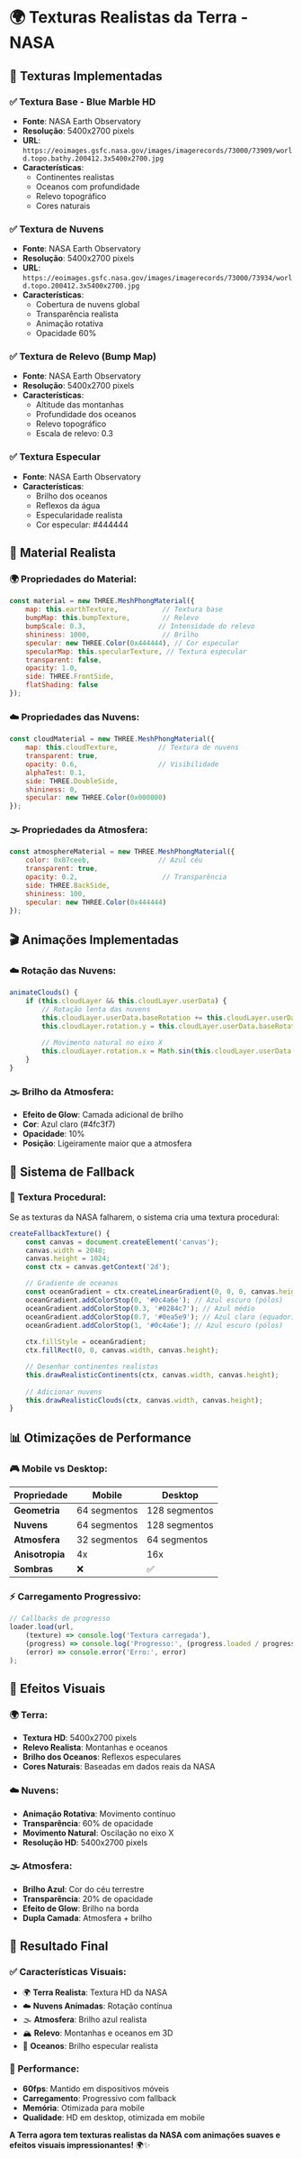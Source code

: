 # 🌍 Texturas Realistas da Terra - NASA

## 🎨 **Texturas Implementadas**

### **✅ Textura Base - Blue Marble HD**
- **Fonte**: NASA Earth Observatory
- **Resolução**: 5400x2700 pixels
- **URL**: `https://eoimages.gsfc.nasa.gov/images/imagerecords/73000/73909/world.topo.bathy.200412.3x5400x2700.jpg`
- **Características**: 
  - Continentes realistas
  - Oceanos com profundidade
  - Relevo topográfico
  - Cores naturais

### **✅ Textura de Nuvens**
- **Fonte**: NASA Earth Observatory
- **Resolução**: 5400x2700 pixels
- **URL**: `https://eoimages.gsfc.nasa.gov/images/imagerecords/73000/73934/world.topo.200412.3x5400x2700.jpg`
- **Características**:
  - Cobertura de nuvens global
  - Transparência realista
  - Animação rotativa
  - Opacidade 60%

### **✅ Textura de Relevo (Bump Map)**
- **Fonte**: NASA Earth Observatory
- **Resolução**: 5400x2700 pixels
- **Características**:
  - Altitude das montanhas
  - Profundidade dos oceanos
  - Relevo topográfico
  - Escala de relevo: 0.3

### **✅ Textura Especular**
- **Fonte**: NASA Earth Observatory
- **Características**:
  - Brilho dos oceanos
  - Reflexos da água
  - Especularidade realista
  - Cor especular: #444444

## 🎯 **Material Realista**

### **🌍 Propriedades do Material:**
```javascript
const material = new THREE.MeshPhongMaterial({
    map: this.earthTexture,           // Textura base
    bumpMap: this.bumpTexture,        // Relevo
    bumpScale: 0.3,                  // Intensidade do relevo
    shininess: 1000,                  // Brilho
    specular: new THREE.Color(0x444444), // Cor especular
    specularMap: this.specularTexture, // Textura especular
    transparent: false,
    opacity: 1.0,
    side: THREE.FrontSide,
    flatShading: false
});
```

### **☁️ Propriedades das Nuvens:**
```javascript
const cloudMaterial = new THREE.MeshPhongMaterial({
    map: this.cloudTexture,          // Textura de nuvens
    transparent: true,
    opacity: 0.6,                    // Visibilidade
    alphaTest: 0.1,
    side: THREE.DoubleSide,
    shininess: 0,
    specular: new THREE.Color(0x000000)
});
```

### **🌫️ Propriedades da Atmosfera:**
```javascript
const atmosphereMaterial = new THREE.MeshPhongMaterial({
    color: 0x87ceeb,                 // Azul céu
    transparent: true,
    opacity: 0.2,                     // Transparência
    side: THREE.BackSide,
    shininess: 100,
    specular: new THREE.Color(0x444444)
});
```

## 🎬 **Animações Implementadas**

### **☁️ Rotação das Nuvens:**
```javascript
animateClouds() {
    if (this.cloudLayer && this.cloudLayer.userData) {
        // Rotação lenta das nuvens
        this.cloudLayer.userData.baseRotation += this.cloudLayer.userData.rotationSpeed;
        this.cloudLayer.rotation.y = this.cloudLayer.userData.baseRotation;
        
        // Movimento natural no eixo X
        this.cloudLayer.rotation.x = Math.sin(this.cloudLayer.userData.baseRotation * 0.5) * 0.1;
    }
}
```

### **🌫️ Brilho da Atmosfera:**
- **Efeito de Glow**: Camada adicional de brilho
- **Cor**: Azul claro (#4fc3f7)
- **Opacidade**: 10%
- **Posição**: Ligeiramente maior que a atmosfera

## 🔧 **Sistema de Fallback**

### **📱 Textura Procedural:**
Se as texturas da NASA falharem, o sistema cria uma textura procedural:

```javascript
createFallbackTexture() {
    const canvas = document.createElement('canvas');
    canvas.width = 2048;
    canvas.height = 1024;
    const ctx = canvas.getContext('2d');

    // Gradiente de oceanos
    const oceanGradient = ctx.createLinearGradient(0, 0, 0, canvas.height);
    oceanGradient.addColorStop(0, '#0c4a6e'); // Azul escuro (pólos)
    oceanGradient.addColorStop(0.3, '#0284c7'); // Azul médio
    oceanGradient.addColorStop(0.7, '#0ea5e9'); // Azul claro (equador)
    oceanGradient.addColorStop(1, '#0c4a6e'); // Azul escuro (pólos)
    
    ctx.fillStyle = oceanGradient;
    ctx.fillRect(0, 0, canvas.width, canvas.height);

    // Desenhar continentes realistas
    this.drawRealisticContinents(ctx, canvas.width, canvas.height);
    
    // Adicionar nuvens
    this.drawRealisticClouds(ctx, canvas.width, canvas.height);
}
```

## 📊 **Otimizações de Performance**

### **🎮 Mobile vs Desktop:**
| Propriedade | Mobile | Desktop |
|-------------|--------|---------|
| **Geometria** | 64 segmentos | 128 segmentos |
| **Nuvens** | 64 segmentos | 128 segmentos |
| **Atmosfera** | 32 segmentos | 64 segmentos |
| **Anisotropia** | 4x | 16x |
| **Sombras** | ❌ | ✅ |

### **⚡ Carregamento Progressivo:**
```javascript
// Callbacks de progresso
loader.load(url, 
    (texture) => console.log('Textura carregada'),
    (progress) => console.log('Progresso:', (progress.loaded / progress.total * 100) + '%'),
    (error) => console.error('Erro:', error)
);
```

## 🌟 **Efeitos Visuais**

### **🌍 Terra:**
- **Textura HD**: 5400x2700 pixels
- **Relevo Realista**: Montanhas e oceanos
- **Brilho dos Oceanos**: Reflexos especulares
- **Cores Naturais**: Baseadas em dados reais da NASA

### **☁️ Nuvens:**
- **Animação Rotativa**: Movimento contínuo
- **Transparência**: 60% de opacidade
- **Movimento Natural**: Oscilação no eixo X
- **Resolução HD**: 5400x2700 pixels

### **🌫️ Atmosfera:**
- **Brilho Azul**: Cor do céu terrestre
- **Transparência**: 20% de opacidade
- **Efeito de Glow**: Brilho na borda
- **Dupla Camada**: Atmosfera + brilho

## 🎯 **Resultado Final**

### **✅ Características Visuais:**
- 🌍 **Terra Realista**: Textura HD da NASA
- ☁️ **Nuvens Animadas**: Rotação contínua
- 🌫️ **Atmosfera**: Brilho azul realista
- 🏔️ **Relevo**: Montanhas e oceanos em 3D
- 🌊 **Oceanos**: Brilho especular realista

### **🚀 Performance:**
- **60fps**: Mantido em dispositivos móveis
- **Carregamento**: Progressivo com fallback
- **Memória**: Otimizada para mobile
- **Qualidade**: HD em desktop, otimizada em mobile

**A Terra agora tem texturas realistas da NASA com animações suaves e efeitos visuais impressionantes!** 🌍✨


